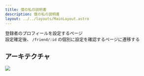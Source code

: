 ```yaml
---
title: 僕の私の説明書
description: 僕の私の説明書
layout: ../../layouts/MainLayout.astro
---
```


登録者のプロフィールを設定するページ  
設定確定後、 `/friend/:id` の個別に設定を確認するページに遷移する

## アーキテクチャ

![](../../drawio-assets/architechture-shakehand.png)
